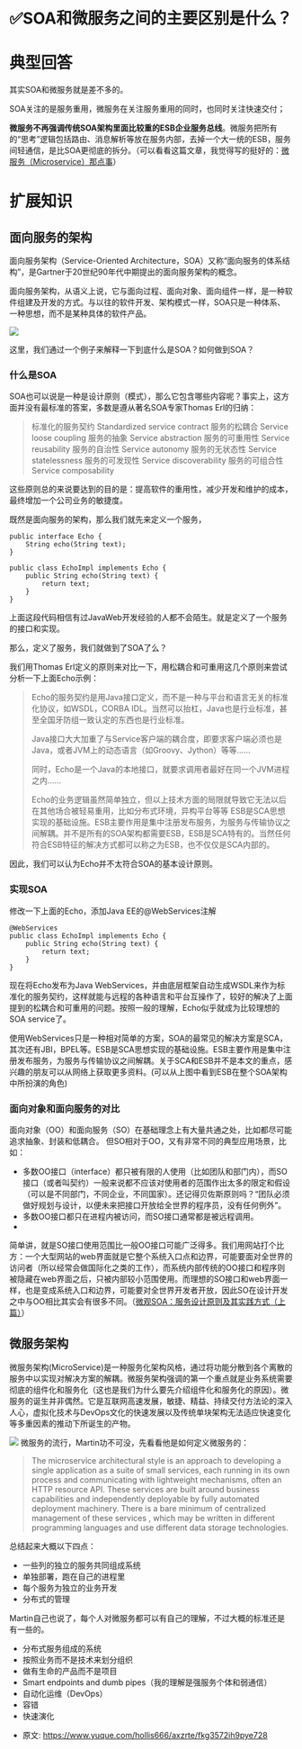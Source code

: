 # ✅SOA和微服务之间的主要区别是什么？
<!--page header-->

<a name="D96Fc"></a>
# 典型回答
其实SOA和微服务就是差不多的。

SOA关注的是服务重用，微服务在关注服务重用的同时，也同时关注快速交付；

**微服务不再强调传统SOA架构里面比较重的ESB企业服务总线**。微服务把所有的“思考”逻辑包括路由、消息解析等放在服务内部，去掉一个大一统的ESB，服务间轻通信，是比SOA更彻底的拆分。（可以看看这篇文章，我觉得写的挺好的：[微服务（Microservice）那点事](https://yq.aliyun.com/articles/2764)）

<a name="eIOC0"></a>
# 扩展知识

<a name="QCL6A"></a>
## 面向服务的架构
面向服务架构（Service-Oriented Architecture，SOA）又称“面向服务的体系结构”，是Gartner于20世纪90年代中期提出的面向服务架构的概念。

面向服务架构，从语义上说，它与面向过程、面向对象、面向组件一样，是一种软件组建及开发的方式。与以往的软件开发、架构模式一样，SOA只是一种体系、一种思想，而不是某种具体的软件产品。

[![](./img/FxoO73YzZf-8tPTa/1672142559584-7d299a75-e496-4377-a0f3-d7125478e4a6-101682.jpeg)](http://www.hollischuang.com/wp-content/uploads/2016/08/SOA.jpg)

这里，我们通过一个例子来解释一下到底什么是SOA？如何做到SOA？

<a name="np0bt"></a>
### 什么是SOA
SOA也可以说是一种是设计原则（模式），那么它包含哪些内容呢？事实上，这方面并没有最标准的答案，多数是遵从著名SOA专家Thomas Erl的归纳：

> 标准化的服务契约 Standardized service contract
> 服务的松耦合 Service loose coupling
> 服务的抽象 Service abstraction
> 服务的可重用性 Service reusability
> 服务的自治性 Service autonomy
> 服务的无状态性 Service statelessness
> 服务的可发现性 Service discoverability
> 服务的可组合性 Service composability


这些原则总的来说要达到的目的是：提高软件的重用性，减少开发和维护的成本，最终增加一个公司业务的敏捷度。

既然是面向服务的架构，那么我们就先来定义一个服务，
```
public interface Echo {
    String echo(String text);
}

public class EchoImpl implements Echo {
    public String echo(String text) {
        return text;
    }
}
```

上面这段代码相信有过JavaWeb开发经验的人都不会陌生。就是定义了一个服务的接口和实现。

那么，定义了服务，我们就做到了SOA了么？

我们用Thomas Erl定义的原则来对比一下，用松耦合和可重用这几个原则来尝试分析一下上面Echo示例：

> Echo的服务契约是用Java接口定义，而不是一种与平台和语言无关的标准化协议，如WSDL，CORBA IDL。当然可以抬杠，Java也是行业标准，甚至全国牙防组一致认定的东西也是行业标准。
> 
> Java接口大大加重了与Service客户端的耦合度，即要求客户端必须也是Java，或者JVM上的动态语言（如Groovy、Jython）等等……
> 
> 同时，Echo是一个Java的本地接口，就要求调用者最好在同一个JVM进程之内……
> 
> Echo的业务逻辑虽然简单独立，但以上技术方面的局限就导致它无法以后在其他场合被轻易重用，比如分布式环境，异构平台等等 ESB是SCA思想实现的基础设施。ESB主要作用是集中注册发布服务，为服务与传输协议之间解耦。并不是所有的SOA架构都需要ESB，ESB是SCA特有的。当然任何符合ESB特征的解决方式都可以称之为ESB，也不仅仅是SCA内部的。


因此，我们可以认为Echo并不太符合SOA的基本设计原则。

<a name="IewGR"></a>
### 实现SOA
修改一下上面的Echo，添加Java EE的@WebServices注解

```
@WebServices
public class EchoImpl implements Echo {
    public String echo(String text) {
        return text;
    }
}
```

现在将Echo发布为Java WebServices，并由底层框架自动生成WSDL来作为标准化的服务契约，这样就能与远程的各种语言和平台互操作了，较好的解决了上面提到的松耦合和可重用的问题。按照一般的理解，Echo似乎就成为比较理想的SOA service了。

使用WebServices只是一种相对简单的方案，SOA的最常见的解决方案是SCA，其次还有JBI，BPEL等。ESB是SCA思想实现的基础设施。ESB主要作用是集中注册发布服务，为服务与传输协议之间解耦。关于SCA和ESB并不是本文的重点，感兴趣的朋友可以从网络上获取更多资料。(可以从上图中看到ESB在整个SOA架构中所扮演的角色)

<a name="iNFFW"></a>
### 面向对象和面向服务的对比
面向对象（OO）和面向服务（SO）在基础理念上有大量共通之处，比如都尽可能追求抽象、封装和低耦合。
但SO相对于OO，又有非常不同的典型应用场景，比如：

- 多数OO接口（interface）都只被有限的人使用（比如团队和部门内），而SO接口（或者叫契约）一般来说都不应该对使用者的范围作出太多的限定和假设（可以是不同部门，不同企业，不同国家）。还记得贝佐斯原则吗？“团队必须做好规划与设计，以便未来把接口开放给全世界的程序员，没有任何例外”。
- 多数OO接口都只在进程内被访问，而SO接口通常都是被远程调用。
- 


简单讲，就是SO接口使用范围比一般OO接口可能广泛得多。我们用网站打个比方：一个大型网站的web界面就是它整个系统入口点和边界，可能要面对全世界的访问者（所以经常会做国际化之类的工作），而系统内部传统的OO接口和程序则被隐藏在web界面之后，只被内部较小范围使用。而理想的SO接口和web界面一样，也是变成系统入口和边界，可能要对全世界开发者开放，因此SO在设计开发之中与OO相比其实会有很多不同。（[微观SOA：服务设计原则及其实践方式（上篇）](http://www.infoq.com/cn/articles/micro-soa-1)）

<a name="h2Btg"></a>
## 微服务架构
微服务架构(MicroService)是一种服务化架构风格，通过将功能分散到各个离散的服务中以实现对解决方案的解耦。微服务架构强调的第一个重点就是业务系统需要彻底的组件化和服务化（这也是我们为什么要先介绍组件化和服务化的原因）。微服务的诞生并非偶然。它是互联网高速发展，敏捷、精益、持续交付方法论的深入人心，虚拟化技术与DevOps文化的快速发展以及传统单块架构无法适应快速变化等多重因素的推动下所诞生的产物。

[![](./img/FxoO73YzZf-8tPTa/1672142559585-8c90d9be-7de2-4a21-8c2e-9610c6ee5cba-079037.png)](http://www.hollischuang.com/wp-content/uploads/2016/08/mI.png)
微服务的流行，Martin功不可没，先看看他是如何定义微服务的：

> The microservice architectural style is an approach to developing a single application as a suite of small services, each running in its own process and communicating with lightweight mechanisms, often an HTTP resource API. These services are built around business capabilities and independently deployable by fully automated deployment machinery. There is a bare minimum of centralized management of these services , which may be written in different programming languages and use different data storage technologies.


总结起来大概以下四点：

- 一些列的独立的服务共同组成系统
- 单独部署，跑在自己的进程里
- 每个服务为独立的业务开发
- 分布式的管理

Martin自己也说了，每个人对微服务都可以有自己的理解，不过大概的标准还是有一些的。

- 分布式服务组成的系统
- 按照业务而不是技术来划分组织
- 做有生命的产品而不是项目
- Smart endpoints and dumb pipes（我的理解是强服务个体和弱通信）
- 自动化运维（DevOps）
- 容错
- 快速演化


<!--page footer-->
- 原文: <https://www.yuque.com/hollis666/axzrte/fkg3572ih9pye728>